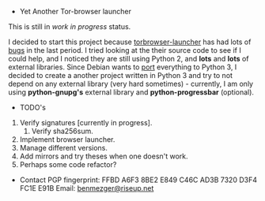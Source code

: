 * Yet Another Tor-browser launcher

This is still in *work in progress* status.

I decided to start this project because [torbrowser-launcher](https://github.com/micahflee/torbrowser-launcher)
has had lots of [bugs](https://bugs.debian.org/cgi-bin/pkgreport.cgi?pkg=torbrowser-launcher;dist=unstable) in the last period.
I tried looking at the their source code to see if I could help, and I noticed they are still using Python 2,
and **lots** and **lots** of external libraries. Since Debian wants to [port](https://lists.debian.org/debian-devel-announce/2015/04/msg00005.html)
everything to Python 3, I decided to create a another project written in Python 3 and try to not depend on any
external library (very hard sometimes) - currently, I am only using **python-gnupg's** external library and **python-progressbar** (optional).

* TODO's
1. Verify signatures [currently in progress].
   1. Verify sha256sum.
2. Implement browser launcher.
3. Manage different versions.
4. Add mirrors and try theses when one doesn't work.
5. Perhaps some code refactor?

* Contact
PGP fingerprint: FFBD A6F3 8BE2 E849 C46C  AD3B 7320 D3F4 FC1E E91B
Email: benmezger@riseup.net
